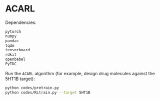 # ACARL

Dependencies:

```bash
pytorch
numpy
pandas
tqdm
tensorboard
rdkit
openbabel
PyTDC
```

Run the `ACARL` algorithm (for example, design drug molecules against the 5HT1B target):

```bash
python codes/pretrain.py
python codes/RLtrain.py --target 5HT1B
```
